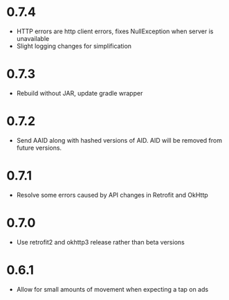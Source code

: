 # 0.7.4
* HTTP errors are http client errors, fixes NullException when server is unavailable
* Slight logging changes for simplification

# 0.7.3
* Rebuild without JAR, update gradle wrapper

# 0.7.2
* Send AAID along with hashed versions of AID. AID will be removed from future versions.

# 0.7.1
* Resolve some errors caused by API changes in Retrofit and OkHttp

# 0.7.0
* Use retrofit2 and okhttp3 release rather than beta versions

# 0.6.1
* Allow for small amounts of movement when expecting a tap on ads
